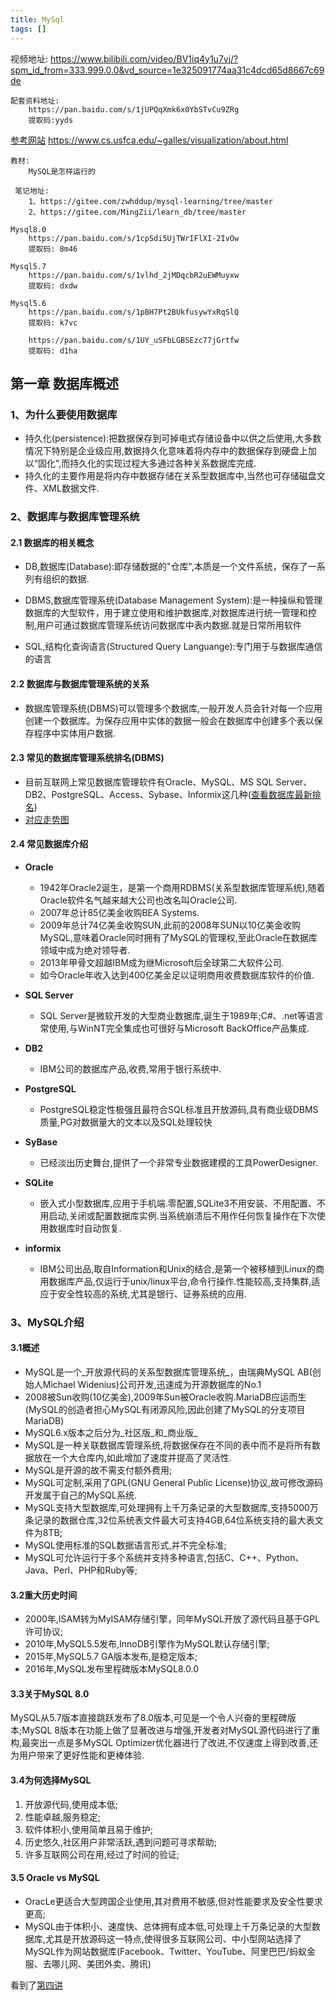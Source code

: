 ```yaml
---
title: MySql
tags: []
---
```


视频地址:
        https://www.bilibili.com/video/BV1iq4y1u7vj/?spm_id_from=333.999.0.0&vd_source=1e325091774aa31c4dcd65d8667c69de
    
    配套资料地址:
        https://pan.baidu.com/s/1jUPQqXmk6x0YbSTvCu9ZRg
        提取码:yyds

[参考网站](https://dev.mysql.com/doc/refman/8.0/en)
        https://www.cs.usfca.edu/~galles/visualization/about.html
    
    教材:
        MySQL是怎样运行的
     
     笔记地址:
        1、https://gitee.com/zwhddup/mysql-learning/tree/master
        2、https://gitee.com/MingZii/learn_db/tree/master
    
    Mysql8.0
        https://pan.baidu.com/s/1cpSdi5UjTWrIFlXI-2IvOw
        提取码: 8m46
    
    Mysql5.7
        https://pan.baidu.com/s/1vlhd_2jMDqcbR2uEWMuyxw
        提取码: dxdw
    
    Mysql5.6
        https://pan.baidu.com/s/1pBH7Pt2BUkfusywYxRqSlQ
        提取码: k7vc
    
        https://pan.baidu.com/s/1UY_uSFbLGBSEzc77jGrtfw 
        提取码: d1ha


## 第一章 数据库概述

### 1、为什么要使用数据库

+ 持久化(persistence):把数据保存到可掉电式存储设备中以供之后使用,大多数情况下特别是企业级应用,数据持久化意味着将内存中的数据保存到硬盘上加以“固化",而持久化的实现过程大多通过各种关系数据库完成.
+ 持久化的主要作用是将内存中数据存储在关系型数据库中,当然也可存储磁盘文件、XML数据文件.
  
### 2、数据库与数据库管理系统

#### 2.1 数据库的相关概念

+ DB,数据库(Database):即存储数据的"仓库",本质是一个文件系统，保存了一系列有组织的数据.
  
+ DBMS,数据库管理系统(Database Management System):是一种操纵和管理数据库的大型软件，用于建立使用和维护数据库,对数据库进行统一管理和控制,用户可通过数据库管理系统访问数据库中表内数据.就是日常所用软件
  
+ SQL,结构化查询语言(Structured Query Languange):专门用于与数据库通信的语言
  
#### 2.2 数据库与数据库管理系统的关系

+ 数据库管理系统(DBMS)可以管理多个数据库,一般开发人员会针对每一个应用创建一个数据库。为保存应用中实体的数据一般会在数据库中创建多个表以保存程序中实体用户数据.
  
#### 2.3 常见的数据库管理系统排名(DBMS)

+ 目前互联网上常见数据库管理软件有Oracle、MySQL、MS SQL Server、DB2、PostgreSQL、Access、Sybase、Informix这几种([查看数据库最新排名](https://db-engings.com/en/ranking))
+ [对应走势图](https://db-engines.com/en/ranking_trend)
        
#### 2.4 常见数据库介绍

+ **Oracle**

    - 1942年Oracle2诞生，是第一个商用RDBMS(关系型数据库管理系统),随着Oracle软件名气越来越大公司也改名叫Oracle公司.
    - 2007年总计85亿美金收购BEA Systems.
    - 2009年总计74亿美金收购SUN,此前的2008年SUN以10亿美金收购MySQL,意味着Oracle同时拥有了MySQL的管理权,至此Oracle在数据库领域中成为绝对领导者.
    - 2013年甲骨文超越IBM成为继Microsoft后全球第二大软件公司.
    - 如今Oracle年收入达到400亿美金足以证明商用收费数据库软件的价值.

+ **SQL Server**

    - SQL Server是微软开发的大型商业数据库,诞生于1989年;C#、.net等语言常使用,与WinNT完全集成也可很好与Microsoft BackOffice产品集成.
    
+ **DB2**

    - IBM公司的数据库产品,收费,常用于银行系统中.

+ **PostgreSQL**

    - PostgreSQL稳定性极强且最符合SQL标准且开放源码,具有商业级DBMS质量,PG对数据量大的文本以及SQL处理较快

+ **SyBase**
  
    - 已经淡出历史舞台,提供了一个非常专业数据建模的工具PowerDesigner.
    
+ **SQLite**

    - 嵌入式小型数据库,应用于手机端.零配置,SQLite3不用安装、不用配置、不用启动,关闭或配置数据库实例.当系统崩溃后不用作任何恢复操作在下次使用数据库时自动恢复.

+ **informix**

    - IBM公司出品,取自Information和Unix的结合,是第一个被移植到Linux的商用数据库产品,仅运行于unix/linux平台,命令行操作.性能较高,支持集群,适应于安全性较高的系统,尤其是银行、证券系统的应用.

### 3、MySQL介绍

#### 3.1概述

+ MySQL是一个_开放源代码的关系型数据库管理系统_，由瑞典MySQL AB(创始人Michael Widenius)公司开发,迅速成为开源数据库的No.1
+ 2008被Sun收购(10亿美金),2009年Sun被Oracle收购.MariaDB应运而生(MySQL的创造者担心MySQL有闭源风险,因此创建了MySQL的分支项目MariaDB)
+ MySQL6.x版本之后分为_社区版_和_商业版_
+ MySQL是一种关联数据库管理系统,将数据保存在不同的表中而不是将所有数据放在一个大仓库内,如此增加了速度并提高了灵活性.
+ MySQL是开源的故不需支付额外费用;
+ MySQL可定制,采用了GPL(GNU General Public License)协议,故可修改源码开发属于自己的MySQL系统.
+ MySQL支持大型数据库,可处理拥有上千万条记录的大型数据库,支持5000万条记录的数据仓库,32位系统表文件最大可支持4GB,64位系统支持的最大表文件为8TB;
+ MySQL使用标准的SQL数据语言形式,并不完全标准;
+ MySQL可允许运行于多个系统并支持多种语言,包括C、C++、Python、Java、Perl、PHP和Ruby等;

#### 3.2重大历史时间

+ 2000年,ISAM转为MyISAM存储引擎，同年MySQL开放了源代码且基于GPL许可协议;
+ 2010年,MySQL5.5发布,InnoDB引擎作为MySQL默认存储引擎;
+ 2015年,MySQL5.7 GA版本发布,是稳定版本;
+ 2016年,MySQL发布里程碑版本MySQL8.0.0

#### 3.3关于MySQL 8.0

MySQL从5.7版本直接跳跃发布了8.0版本,可见是一个令人兴奋的里程碑版本;MySQL 8版本在功能上做了显著改进与增强,开发者对MySQL源代码进行了重构,最突出一点是多MySQL Optimizer优化器进行了改进,不仅速度上得到改善,还为用户带来了更好性能和更棒体验.

#### 3.4为何选择MySQL

1. 开放源代码,使用成本低;
2. 性能卓越,服务稳定;
3. 软件体积小,使用简单且易于维护;
4. 历史悠久,社区用户非常活跃,遇到问题可寻求帮助;
5. 许多互联网公司在用,经过了时间的验证;

#### 3.5 Oracle vs MySQL

+ OracLe更适合大型跨国企业使用,其对费用不敏感,但对性能要求及安全性要求更高;
+ MySQL由于体积小、速度快、总体拥有成本低,可处理上千万条记录的大型数据库,尤其是开放源码这一特点,使得很多互联网公司、中小型网站选择了MySQL作为网站数据库(Facebook、Twitter、YouTube、阿里巴巴/蚂蚁金服、去哪儿网、美团外卖、腾讯)

看到了[第四讲](https://www.bilibili.com/video/BV1iq4y1u7vj/?p=4&spm_id_from=pageDriver&vd_source=1e325091774aa31c4dcd65d8667c69de)
